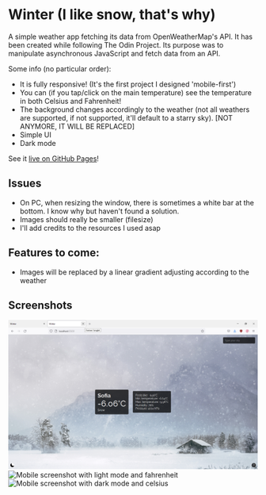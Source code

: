 # Winter (I like snow, that's why)
 A simple weather app fetching its data from OpenWeatherMap's API. It has been created while following The Odin Project. Its purpose was to manipulate asynchronous JavaScript and fetch data from an API.


Some info (no particular order):

- It is fully responsive! (It's the first project I designed 'mobile-first')
- You can (if you tap/click on the main temperature) see the temperature in both Celsius and Fahrenheit!
- The background changes accordingly to the weather (not all weathers are supported, if not supported, it'll default to a starry sky). [NOT ANYMORE, IT WILL BE REPLACED]
- Simple UI
- Dark mode

See it [live on GitHub Pages](https://bussun.github.io/winter)!

## Issues
- On PC, when resizing the window, there is sometimes a white bar at the bottom. I know why but haven't found a solution.
- Images should really be smaller (filesize)
- I'll add credits to the resources I used asap

## Features to come:
- Images will be replaced by a linear gradient adjusting according to the weather

## Screenshots

![PC screenshot with dark mode and celsius](./res/readme_res/screenshot.png)
![Mobile screenshot with light mode and fahrenheit](./res/readme_res/mobile_screenshot1.png)
![Mobile screenshot with dark mode and celsius](./res/readme_res/mobile_screenshot2.png)
